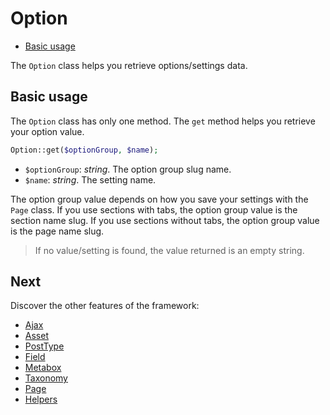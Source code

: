 Option
======

- [Basic usage](#basic-usage)

The `Option` class helps you retrieve options/settings data.

Basic usage
-----------

The `Option` class has only one method. The `get` method helps you retrieve your option value.

```php
Option::get($optionGroup, $name);
```

* `$optionGroup`: _string_. The option group slug name.
* `$name`: _string_. The setting name.

The option group value depends on how you save your settings with the `Page` class. If you use sections with tabs, the option group value is the section name slug. If you use sections without tabs, the option group value is the page name slug.

> If no value/setting is found, the value returned is an empty string.

Next
----

Discover the other features of the framework:

* [Ajax]({{url}}/ajax)
* [Asset]({{url}}/asset)
* [PostType]({{url}}/posttype)
* [Field]({{url}}/field)
* [Metabox]({{url}}/metabox)
* [Taxonomy]({{url}}/taxonomy)
* [Page]({{url}}/page)
* [Helpers]({{url}}/helpers)